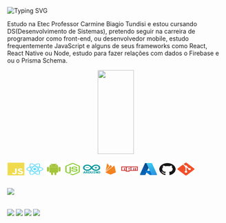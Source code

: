 ![Typing SVG](https://readme-typing-svg.herokuapp.com/?color=52a447&size=35px&width=1000left=true&lines=Eae,+meu+nome+%C3%A9+Victor+Lis;Tenho+16+anos;Curso+Desenvolvimento+de+Sistemas;Muito+Prazer!)

Estudo na Etec Professor Carmine Biagio Tundisi e estou cursando DS(Desenvolvimento de Sistemas), pretendo seguir na carreira de programador como front-end, ou desenvolvedor mobile, estudo frequentemente JavaScript e alguns de seus frameworks como React, React Native ou Node, estudo para fazer relações com dados o Firebase e ou o Prisma Schema.

<div align="center"> 
  <img width="41%" height="195px" src="https://github-readme-stats.vercel.app/api/top-langs/?username=Victor-Lis&layout=donut&hide_border=false&title_color=3EBDFF&custom_title=Linguagens%20Mais%20Usadas&text_color=fff&bg_color=0d1117&langs_count=6" />
</div>

<br>

<div style="display: inline_block">
  <img align="center" alt="Js" height="30" width="40" src="https://raw.githubusercontent.com/devicons/devicon/master/icons/javascript/javascript-plain.svg">
  <!-- <img align="center" alt="Ts" height="30" width="40" src="https://raw.githubusercontent.com/devicons/devicon/master/icons/typescript/typescript-plain.svg"> -->
  <img align="center" alt="React" height="30" width="40" src="https://raw.githubusercontent.com/devicons/devicon/master/icons/react/react-original.svg">
  <img align="center" alt="Android" height="30" width="40" src="https://github.com/devicons/devicon/blob/master/icons/android/android-original.svg">
  <img align="center" alt="Node.js" height="30" width="40" src="https://github.com/devicons/devicon/blob/master/icons/nodejs/nodejs-original.svg">
  <img align="center" alt="Arduino" height="30" width="40" src="https://github.com/devicons/devicon/blob/master/icons/arduino/arduino-original-wordmark.svg">
  <img align="center" alt="Firebase" height="30" width="40" src="https://github.com/devicons/devicon/blob/master/icons/firebase/firebase-plain.svg">
  <img align="center" alt="npm" height="30" width="40" src="https://github.com/devicons/devicon/blob/master/icons/npm/npm-original-wordmark.svg">
  <img align="center" alt="Azure" height="30" width="40" src="https://github.com/devicons/devicon/blob/master/icons/azure/azure-original.svg">
  <img align="center" background="#fff" alt="GitHub" height="30" width="40" src="https://github.com/devicons/devicon/blob/master/icons/github/github-original.svg">
  <img align="center" alt="Git" height="30" width="40" src="https://github.com/devicons/devicon/blob/master/icons/git/git-original.svg">
<!--   <img align="center" alt="HTML" height="30" width="40" src="https://raw.githubusercontent.com/devicons/devicon/master/icons/html5/html5-original.svg"> -->
<!--   <img align="center" alt="PHP" height="30" width="40" src="https://raw.githubusercontent.com/devicons/devicon/master/icons/php/php-original.svg"> -->
<!--   <img align="center" alt="CSS" height="30" width="40" src="https://raw.githubusercontent.com/devicons/devicon/master/icons/css3/css3-original.svg"> -->
<!--   <img align="center" alt="Bootstrap" height="30" width="40" src="https://raw.githubusercontent.com/devicons/devicon/master/icons/bootstrap/bootstrap-plain.svg"> -->
<!--   <img align="center" alt="WordPress" height="30" width="40" src="https://github.com/devicons/devicon/blob/master/icons/wordpress/wordpress-plain.svg"> -->
  
</div>

##

![](https://github-profile-trophy.vercel.app/?username=Victor-Lis&theme=radical&no-frame=true&no-bg=true&margin-w=4)

##

<div> 
  
  <a href="https://wa.me/5511941613234?text=Olá%20Victor!" target="_blank"><img src="https://img.shields.io/badge/-WhatsApp-%52a447?style=for-the-badge&logo=whatsapp&logoColor=white"></a>
  <a href = "mailto:victorlisbronzo1@gmail.com" target="_blank"><img src="https://img.shields.io/badge/-Gmail-FF495F?style=for-the-badge&logo=gmail&logoColor=white"></a>
  <a href="https://www.linkedin.com/in/victor-lis-bronzo-b39310273/" target="_blank"><img src="https://img.shields.io/badge/-LinkedIn-%230077B5?style=for-the-badge&logo=linkedin&logoColor=white"></a> 
    <a href="https://learn.microsoft.com/pt-br/users/victorlis/" target="_blank"><img src="https://img.shields.io/badge/-Microsoft%20Learn-8100bd?style=for-the-badge&logo=microsoft&logoColor=white"></a> 
  
</div>
